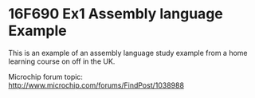 16F690 Ex1 Assembly language Example
====================================

This is an example of an assembly language study example from a home learning course on off in the UK.

Microchip forum topic: http://www.microchip.com/forums/FindPost/1038988